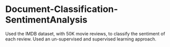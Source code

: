 # Document-Classification-SentimentAnalysis
Used the IMDB dataset, with 50K movie reviews, to classify the sentiment of each review. Used an un-supervised and supervised learning approach.
